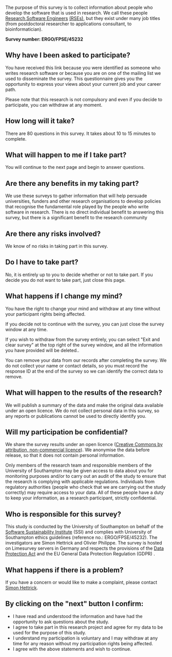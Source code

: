 The purpose of this survey is to collect information about people who develop the software that is used in research. We call these people [Research Software Engineers](https://www.software.ac.uk/blog/2016-11-17-not-so-brief-history-research-software-engineers) [(RSEs)](https://www.software.ac.uk/blog/2016-11-17-not-so-brief-history-research-software-engineers), but they exist under many job titles (from postdoctoral researcher to applications consultant, to bioinformatician).



**Survey number: ERGO/FPSE/45232**

Why have I been asked to participate?
----------------------------------

You have received this link because you were identified as someone who writes research software or because you are on one of the mailing list we used to disseminate the survey. This questionnaire gives you the opportunity to express your views about your current job and your career path.

Please note that this research is not compulsory and even if you decide to participate, you can withdraw at any moment.


How long will it take?
----------------------

There are 80 questions in this survey. It takes about 10 to 15 minutes to complete.

What will happen to me if I take part?
--------------------------------------

You will continue to the next page and begin to answer questions.

Are there any benefits in my taking part?
-----------------------------------------

We use these surveys to gather information that will help persuade universities, funders and other research organisations to develop policies that recognise the fundamental role played by the people who write software in research. There is no direct individual benefit to answering this survey, but there is a significant benefit to the research community

Are there any risks involved?
-----------------------------

We know of no risks in taking part in this survey.

Do I have to take part?
-----------------------

No, it is entirely up to you to decide whether or not to take part. If you decide you do not want to take part, just close this page.

What happens if I change my mind?
---------------------------------

You have the right to change your mind and withdraw at any time without your participant rights being affected.

If you decide not to continue with the survey, you can just close the survey window at any time.

If you wish to withdraw from the survey entirely, you can select "Exit and clear survey" at the top right of the survey window, and all the information you have provided will be deleted..

You can remove your data from our records after completing the survey. We do not collect your name or contact details, so you must record the response ID at the end of the survey so we can identify the correct data to remove.

What will happen to the results of the research?
------------------------------------------------

We will publish a summary of the data and make the original data available under an open licence. We do not collect personal data in this survey, so any reports or publications cannot be used to  directly identify you.


Will my participation be confidential?
--------------------------------------

We share the survey results under an open licence ([Creative Commons by attribution, non-commercial licence](https://creativecommons.org/licenses/by-nc/2.5/scotland/)). We anonymise the data before release, so that it does not contain personal information.

Only members of the research team and responsible members of the University of Southampton may be given access to data about you for monitoring purposes and/or to carry out an audit of the study to ensure that the research is complying with applicable regulations. Individuals from regulatory authorities (people who check that we are carrying out the study correctly) may require access to your data. All of these people have a duty to keep your information, as a research participant, strictly confidential.


Who is responsible for this survey?
-----------------------------------

This study is conducted by the University of Southampton on behalf of the [Software Sustainability Institute](http://software.ac.uk/) (SSI) and complies with University of Southampton ethics guidelines (reference no.: ERGO/FPSE/45232). The investigators are Simon Hettrick and Olivier Philippe. The survey is hosted on Limesurvey servers in Germany and respects the provisions of the [Data Protection Act](https://www.gov.uk/data-protection/the-data-protection-act) and the EU General Data Protection Regulation (GDPR) .

What happens if there is a problem?
-----------------------------------

If you have a concern or would like to make a complaint, please contact [Simon Hettrick](mailto:s.hettrick@software.ac.uk).


By clicking on the "next" button I confirm:
-------------------------------------------

*   I have read and understood the information and have had the opportunity to ask questions about the study.
*   I agree to take part in this research project and agree for my data to be used for the purpose of this study.
*   I understand my participation is voluntary and I may withdraw at any time for any reason without my participation rights being affected.
*   I agree with the above statements and wish to continue.
